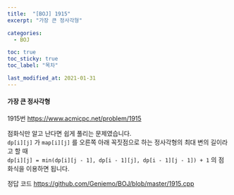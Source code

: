 ```yaml
---
title:  "[BOJ] 1915"
excerpt: "가장 큰 정사각형"

categories:
  - BOJ

toc: true
toc_sticky: true
toc_label: "목차"

last_modified_at: 2021-01-31
---
```


#### 가장 큰 정사각형

1915번 <https://www.acmicpc.net/problem/1915>

점화식만 알고 난다면 쉽게 풀리는 문제였습니다.<br>
`dp[i][j]` 가 `map[i][j]` 를 오른쪽 아래 꼭짓점으로 하는 정사각형의 최대 변의 길이라고 할 때<br>
`dp[i][j] = min(dp[i][j - 1], dp[i - 1][j], dp[i - 1][j - 1]) + 1` 의 점화식을 이용하면 됩니다.<br>

정답 코드 <https://github.com/Geniemo/BOJ/blob/master/1915.cpp>